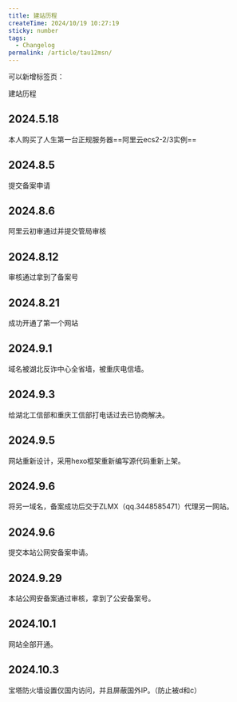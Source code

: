 ```yaml
---
title: 建站历程
createTime: 2024/10/19 10:27:19
sticky: number
tags:
  - Changelog
permalink: /article/tau12msn/
---
```


可以新增标签页：

建站历程

## 2024.5.18

本人购买了人生第一台正规服务器==阿里云ecs2-2/3实例==

## 2024.8.5

提交备案申请
## 2024.8.6

阿里云初审通过并提交管局审核

## 2024.8.12

审核通过拿到了备案号

## 2024.8.21

成功开通了第一个网站

## 2024.9.1

域名被湖北反诈中心全省墙，被重庆电信墙。

## 2024.9.3

给湖北工信部和重庆工信部打电话过去已协商解决。

## 2024.9.5

网站重新设计，采用hexo框架重新编写源代码重新上架。

## 2024.9.6

将另一域名，备案成功后交于ZLMX（qq.3448585471）代理另一网站。

## 2024.9.6

提交本站公网安备案申请。

## 2024.9.29

本站公网安备案通过审核，拿到了公安备案号。
## 2024.10.1

网站全部开通。

## 2024.10.3

宝塔防火墙设置仅国内访问，并且屏蔽国外IP。（防止被d和c）